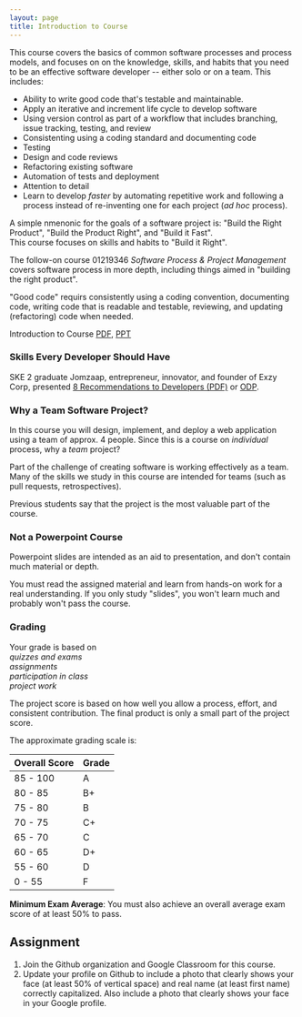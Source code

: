 ```yaml
---
layout: page
title: Introduction to Course
---  
```


This course covers the basics of common software processes and process models,
and focuses on on the knowledge, skills, and habits that you need to be an effective software developer -- either solo or on a team. This includes:

* Ability to write good code that's testable and maintainable.
* Apply an iterative and increment life cycle to develop software 
* Using version control as part of a workflow that includes branching, issue tracking, testing, and review
* Consistenting using a coding standard and documenting code
* Testing
* Design and code reviews
* Refactoring existing software
* Automation of tests and deployment
* Attention to detail
* Learn to develop *faster* by automating repetitive work and following a process instead of re-inventing one for each project (*ad hoc* process).

A simple nmenonic for the goals of a software project is:
"Build the Right Product", "Build the Product Right", and "Build it Fast".  
This course focuses on skills and habits to "Build it Right".

The follow-on course 
01219346 *Software Process &amp; Project Management*
covers software process in more depth, including things aimed in "building the right product".

"Good code" requirs consistently using a coding convention, documenting code, writing code that is readable and testable, reviewing, and updating (refactoring) code when needed.


Introduction to Course [PDF](Introduction-to-Course.pdf), [PPT](Introduction-to-Course.ppt)

### Skills Every Developer Should Have

SKE 2 graduate Jomzaap, entrepreneur, innovator, and founder of Exzy Corp,
presented
[8 Recommendations to Developers (PDF)](Jomzap-Recommendations.pdf) or [ODP](Jomzap-Recommendations.odp).

### Why a Team Software Project?

In this course you will design, implement, and deploy a web application
using a team of approx. 4 people.  Since this is a course on *individual* process, why a *team* project?

Part of the challenge of creating software is working effectively
as a team.  Many of the skills we study in this course are intended
for teams (such as pull requests, retrospectives).

Previous students say that the project is the most valuable part
of the course.

### Not a Powerpoint Course

Powerpoint slides are intended as an aid to presentation,
and don't contain much material or depth. 

You must read the assigned material and learn from hands-on work 
for a real understanding.
If you only study "slides", you won't learn much and probably won't
pass the course.

### Grading

Your grade is based on    
*quizzes and exams*    
*assignments*    
*participation in class*    
*project work*

The project score is based on how well you allow a process, effort, and consistent contribution.  The final product is only a small part of the project score.

The approximate grading scale is:

| Overall Score | Grade |
|---------------|-------|
| 85 - 100      |   A   |
| 80 - 85       |   B+  |
| 75 - 80       |   B   |
| 70 - 75       |   C+  |
| 65 - 70       |   C   |
| 60 - 65       |   D+  |
| 55 - 60       |   D   |
|  0 - 55       |   F   |

**Minimum Exam Average**: 
You must also achieve an overall average exam score of at least 50% to pass.


## Assignment

1. Join the Github organization and Google Classroom for this course.
2. Update your profile on Github to include a photo that clearly shows your face (at least 50% of vertical space) and real name (at least first name) correctly capitalized.  Also include a photo that clearly shows your face in your Google profile.


